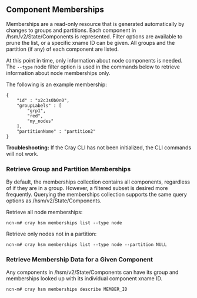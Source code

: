 ## Component Memberships

Memberships are a read-only resource that is generated automatically by changes to groups and partitions. Each component in /hsm/v2/State/Components is represented. Filter options are available to prune the list, or a specific xname ID can be given. All groups and the partition \(if any\) of each component are listed.

At this point in time, only information about node components is needed. The `--type` node filter option is used in the commands below to retrieve information about node memberships only.

The following is an example membership:

```screen
{
    "id" : "x2c3s0b0n0",
    "groupLabels" : [
        "grp1",
        "red",
        "my_nodes"
    ],
    "partitionName" : "partition2"
}
```

**Troubleshooting:** If the Cray CLI has not been initialized, the CLI commands will not work.

### Retrieve Group and Partition Memberships

By default, the memberships collection contains all components, regardless of if they are in a group. However, a filtered subset is desired more frequently. Querying the memberships collection supports the same query options as /hsm/v2/State/Components.

Retrieve all node memberships:

```screen
ncn-m# cray hsm memberships list --type node
```

Retrieve only nodes not in a partition:

```screen
ncn-m# cray hsm memberships list --type node --partition NULL
```

### Retrieve Membership Data for a Given Component

Any components in /hsm/v2/State/Components can have its group and memberships looked up with its individual component xname ID.

```screen
ncn-m# cray hsm memberships describe MEMBER_ID
```




